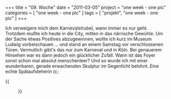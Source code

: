 +++
title = "09. Woche"
date = "2011-03-05"
project = "one week - one pic"
categories = [ "one week - one pic" ]
tags = [ "projekt", "one week - one pic" ]
+++

Ich verweigere mich dem Karnevalstrubel, wann immer es nur geht. Trotzdem mußte ich heute in die City, mitten in das närrische Gewühle. Um der Sache etwas Positives abzugewinnen, wollte ich kurz im Museum Ludwig vorbeischauen ... und stand an einem Samstag vor verschlossenen Türen. Vermutlich gibt's das nur zum Karneval und in Köln. Bei genauerem Hinsehen war es dann jedoch ein glücklicher Zufall. Wann ist das Foyer sonst schon mal absolut menschenleer? Und so wurde ich mit einer wunderbaren, gerade erwachenden Skulptur im Gegenlicht belohnt. Eine echte Spätaufsteherin (c;

{{<figure src="/images/1week1pic/20110305-113456-014.png" title="Late wake up">}}
